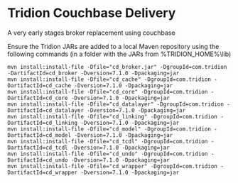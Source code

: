 # Tridion Couchbase Delivery
A very early stages broker replacement using couchbase

Ensure the Tridion JARs are added to a local Maven repository using the following commands (in a folder with the JARs from %TRIDION_HOME%\lib)
```
mvn install:install-file -Dfile="cd_broker.jar" -DgroupId=com.tridion -DartifactId=cd_broker -Dversion=7.1.0 -Dpackaging=jar
mvn install:install-file -Dfile="cd_cache" -DgroupId=com.tridion -DartifactId=cd_cache -Dversion=7.1.0 -Dpackaging=jar
mvn install:install-file -Dfile="cd_core" -DgroupId=com.tridion -DartifactId=cd_core -Dversion=7.1.0 -Dpackaging=jar
mvn install:install-file -Dfile="cd_datalayer" -DgroupId=com.tridion -DartifactId=cd_datalayer -Dversion=7.1.0 -Dpackaging=jar
mvn install:install-file -Dfile="cd_linking" -DgroupId=com.tridion -DartifactId=cd_linking -Dversion=7.1.0 -Dpackaging=jar
mvn install:install-file -Dfile="cd_model" -DgroupId=com.tridion -DartifactId=cd_model -Dversion=7.1.0 -Dpackaging=jar
mvn install:install-file -Dfile="cd_tcdl" -DgroupId=com.tridion -DartifactId=cd_tcdl -Dversion=7.1.0 -Dpackaging=jar
mvn install:install-file -Dfile="cd_undo" -DgroupId=com.tridion -DartifactId=cd_undo -Dversion=7.1.0 -Dpackaging=jar
mvn install:install-file -Dfile="cd_wrapper" -DgroupId=com.tridion -DartifactId=cd_wrapper -Dversion=7.1.0 -Dpackaging=jar
```

